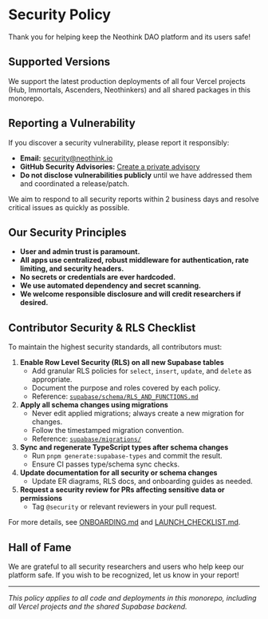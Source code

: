 # Security Policy

Thank you for helping keep the Neothink DAO platform and its users safe!

## Supported Versions
We support the latest production deployments of all four Vercel projects (Hub, Immortals, Ascenders, Neothinkers) and all shared packages in this monorepo.

## Reporting a Vulnerability
If you discover a security vulnerability, please report it responsibly:

- **Email:** security@neothink.io
- **GitHub Security Advisories:** [Create a private advisory](https://github.com/neothink-dao/neothink.io/security/advisories)
- **Do not disclose vulnerabilities publicly** until we have addressed them and coordinated a release/patch.

We aim to respond to all security reports within 2 business days and resolve critical issues as quickly as possible.

## Our Security Principles
- **User and admin trust is paramount.**
- **All apps use centralized, robust middleware for authentication, rate limiting, and security headers.**
- **No secrets or credentials are ever hardcoded.**
- **We use automated dependency and secret scanning.**
- **We welcome responsible disclosure and will credit researchers if desired.**

## Contributor Security & RLS Checklist
To maintain the highest security standards, all contributors must:

1. **Enable Row Level Security (RLS) on all new Supabase tables**
   - Add granular RLS policies for `select`, `insert`, `update`, and `delete` as appropriate.
   - Document the purpose and roles covered by each policy.
   - Reference: [`supabase/schema/RLS_AND_FUNCTIONS.md`](../supabase/schema/RLS_AND_FUNCTIONS.md)
2. **Apply all schema changes using migrations**
   - Never edit applied migrations; always create a new migration for changes.
   - Follow the timestamped migration convention.
   - Reference: [`supabase/migrations/`](../supabase/migrations/)
3. **Sync and regenerate TypeScript types after schema changes**
   - Run `pnpm generate:supabase-types` and commit the result.
   - Ensure CI passes type/schema sync checks.
4. **Update documentation for all security or schema changes**
   - Update ER diagrams, RLS docs, and onboarding guides as needed.
5. **Request a security review for PRs affecting sensitive data or permissions**
   - Tag `@security` or relevant reviewers in your pull request.

For more details, see [ONBOARDING.md](./ONBOARDING.md) and [LAUNCH_CHECKLIST.md](./LAUNCH_CHECKLIST.md).

## Hall of Fame
We are grateful to all security researchers and users who help keep our platform safe. If you wish to be recognized, let us know in your report!

---

*This policy applies to all code and deployments in this monorepo, including all Vercel projects and the shared Supabase backend.* 